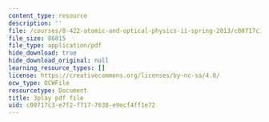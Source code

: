 ```yaml
---
content_type: resource
description: ''
file: /courses/8-422-atomic-and-optical-physics-ii-spring-2013/c00717c3e7f2f7177638e9ecf4ff1e72_8NiJSP-iE74.pdf
file_size: 86815
file_type: application/pdf
hide_download: true
hide_download_original: null
learning_resource_types: []
license: https://creativecommons.org/licenses/by-nc-sa/4.0/
ocw_type: OCWFile
resourcetype: Document
title: 3play pdf file
uid: c00717c3-e7f2-f717-7638-e9ecf4ff1e72
---
```

